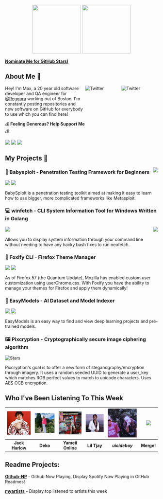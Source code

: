 <p align="center"> <img src="https://octodex.github.com/images/daftpunktocat-thomas.gif" height="160px" width="160px"> <img src="https://octodex.github.com/images/daftpunktocat-guy.gif" height="160px" width="160px"> </p>

<!-- OctoCats -->

[**Nominate Me for GitHub Stars!**](https://stars.github.com/nominate/)

## About Me :wave:
<a href="https://twitter.com/maxbridgland" target="_blank"><img src="https://cdn2.iconfinder.com/data/icons/social-media-2199/64/social_media_isometric_6-twitter-512.png" height="120px" width="120px" alt="Twitter" align="right"></a><a href="https://www.linkedin.com/in/maxbridgland/" target="_blank"><img src="https://cdn2.iconfinder.com/data/icons/social-media-2199/64/social_media_isometric_14-linkedin-512.png" height="120px" width="120px" alt="Twitter" align="right"></a>
Hey! I'm Max, a 20 year old software developer and QA engineer for [@Reggora](https://github.com/Reggora) working out of Boston. I'm constantly posting repositories and new software on GitHub for everybody to use which you can find here!

:moneybag: **Feeling Generous? Help Support Me** :moneybag:

<a href="https://github.com/sponsors/M4cs" target="_blank"><img src="https://img.shields.io/static/v1?label=Sponsor&message=%E2%9D%A4&logo=GitHub&link=%3Curl%3E&color=f88379"></a>
<img src="https://badges.pufler.dev/visits/M4cs/M4cs">
<img src="https://badges.pufler.dev/years/M4cs">

## My Projects :pencil:
<a href=""><img src="https://github-readme-stats.vercel.app/api/?username=M4cs&theme=prussian&show_icons=true&count_private=true" align="right"></a>

### :baby: Babysploit - Penetration Testing Framework for Beginners

<a href="https://pepy.tech/project/babysploit"><img src="https://pepy.tech/badge/babysploit"></a> <a href="https://github.com/M4cs/BabySploit/stargazers"><img src="https://img.shields.io/github/stars/M4cs/BabySploit.svg" atl="Stars"></a>

BabySploit is a penetration testing toolkit aimed at making it easy to learn how to use bigger,
more complicated frameworks like Metasploit.

### :computer: winfetch - CLI System Information Tool for Windows Written in Golang

<img src="https://img.shields.io/github/stars/M4cs/winfetch">
<a href="">
  <img src="https://ghnp.maxbridgland.com" align="right">
</a>

Allows you to display system information through your command line without needing to have any hacky bash fixes to run neofetch. 

### :fox_face: Foxify CLI - Firefox Theme Manager

<a href="https://pepy.tech/project/foxify-cli"><img src="https://pepy.tech/badge/foxify-cli"></a> <a href="https://github.com/M4cs/foxify-cli/stargazers"><img src="https://img.shields.io/github/stars/M4cs/foxify-cli"></a>

As of Firefox 57 (the Quantum Update), Mozilla has enabled custom user customization using userChrome.css. With Foxify you have the ability to manage your themes for Firefox and apply them dynamically!

### :brain: EasyModels - AI Dataset and Model Indexer

<a href="https://pepy.tech/project/easymodels" target="_blank"><img src="https://pepy.tech/badge/easymodels" /> <a href="https://github.com/M4cs/EasyModels/stargazers"><img src="https://img.shields.io/github/stars/M4cs/EasyModels.svg" atl="Stars"></a>
  
EasyModels is an easy way to find and view deep learning projects and pre-trained models.

### :framed_picture: Pixcryption - Cryptographically secure image ciphering algorithm

![Stars](https://img.shields.io/github/stars/M4cs/pixcryption)

Pixcryption's goal is to offer a new form of steganography/encryption through imagery. It uses a random seeded UUID to generate a user_key which matches RGB perfect values to match to unicode characters. Uses AES OCB encryption.

## Who I've Been Listening To This Week

| <img src=https://raw.githubusercontent.com/M4cs/M4cs/master/artist_images/e29f7ffb0bf3221af3eaaa86c5d5162a.jpg> | <img src=https://raw.githubusercontent.com/M4cs/M4cs/master/artist_images/8351a0ef88240ffc5d575dedd932e0d6.jpg> | <img src=https://raw.githubusercontent.com/M4cs/M4cs/master/artist_images/626d1946d69480a785806b4c367e0303.jpg> | <img src=https://raw.githubusercontent.com/M4cs/M4cs/master/artist_images/df8d8e2295625bd2097f0553186898f7.jpg> | <img src=https://raw.githubusercontent.com/M4cs/M4cs/master/artist_images/624a7b359345f1e5e95c86174c8f2580.jpg> | <img src=https://raw.githubusercontent.com/M4cs/M4cs/master/artist_images/blank-profile-picture-973460_960_720.png>  |
| :---: | :---: | :---: | :---: | :---: | :---: |
| <b>Jack Harlow</b> | <b>Deko</b> | <b>Yameii Online</b> | <b>Lil Tjay</b> | <b>$uicideboy$</b> | <b>Merge!</b>  |


## Readme Projects:

**[Github-NP](https://github.com/M4cs/github-np)** - Github Now Playing, Display Spotify Now Playing in GitHub Readmes!

**[myartists](https://github.com/M4cs/M4cs/blob/master/myartists.md)** - Display top listened to artists this week
